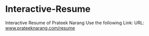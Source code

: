 # Interactive-Resume
Interactive Resume of Prateek Narang
Use the following Link:
URL:  www.prateeknarang.com/resume
